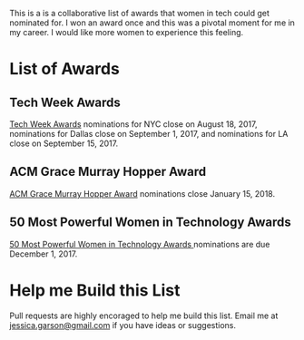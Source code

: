This is a is a collaborative list of awards that women in tech could get nominated for. I won an award once and this was a pivotal moment for me in my career. I would like more women to experience this feeling. 

# List of Awards

## Tech Week Awards 
[Tech Week Awards](http://techweek.com/tw100/) nominations for NYC close on August 18, 2017, nominations for Dallas close on September 1, 2017, and nominations for LA close on September 15, 2017.   

## ACM Grace Murray Hopper Award
[ACM Grace Murray Hopper Award](https://awards.acm.org/hopper/nominations) nominations close January 15, 2018. 

## 50 Most Powerful Women in Technology Awards 
[50 Most Powerful Women in Technology Awards ](http://top50tech.org/2018/) nominations are due December 1, 2017.

# Help me Build this List
Pull requests are highly encoraged to help me build this list. Email me at jessica.garson@gmail.com if you have ideas or suggestions.  
